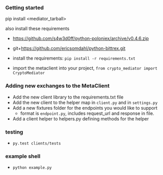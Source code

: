 ### Getting started

pip install <mediator_tarball>

also install these requirements
- https://github.com/s4w3d0ff/python-poloniex/archive/v0.4.6.zip
- git+https://github.com/ericsomdahl/python-bittrex.git

- install the requirements: `pip install -r requirements.txt`
- import the metaclient into your project, `from crypto_mediator import CryptoMediator`


### Adding new exchanges to the MetaClient

- Add the new client library to the requirements.txt file
- Add the new client to the helper map in `client.py` and in `settings.py`
- Add a new fixtures folder for the endpoints you would like to support
  - format is `endpoint.py`, includes request_url and response in file.
- Add a client helper to helpers.py defining methods for the helper

### testing 
- `py.test clients/tests`

### example shell
- `python example.py`

